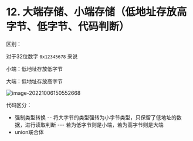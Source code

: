 # 12. 大端存储、小端存储（低地址存放高字节、低字节、代码判断）

区别：

对于32位数字  `0x12345678` 来说

小端：低地址存放低字节 

大端：低地址存放高字节

![image-20221006150552668](E:\melons\ADropOfMelon\imgs\image-20221006150556230.png)

代码区分：

+ 强制类型转换 -- 将大字节的类型强转为小字节类型，只保留了低地址的数据，进行读取判断 --- 若为低字节则是小端，若为高字节则是大端
+ union联合体